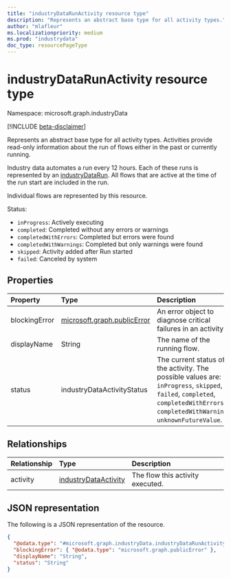 ```yaml
---
title: "industryDataRunActivity resource type"
description: "Represents an abstract base type for all activity types."
author: "mlafleur"
ms.localizationpriority: medium
ms.prod: "industrydata"
doc_type: resourcePageType
---
```


# industryDataRunActivity resource type

Namespace: microsoft.graph.industryData

[!INCLUDE [beta-disclaimer](../../includes/beta-disclaimer.md)]

Represents an abstract base type for all activity types. Activities provide read-only information about the run of flows either in the past or currently running.

Industry data automates a run every 12 hours. Each of these runs is represented by an [industryDataRun](industrydata-industrydatarun.md). All flows that are active at the time of the run start are included in the run.

Individual flows are represented by this resource.

Status:

- `inProgress`: Actively executing
- `completed`: Completed without any errors or warnings
- `completedWithErrors`: Completed but errors were found
- `completedWithWarnings`: Completed but only warnings were found
- `skipped`: Activity added after Run started
- `failed`: Canceled by system

## Properties

| Property      | Type                                          | Description                                                                                                                                                                        |
| :------------ | :-------------------------------------------- | :--------------------------------------------------------------------------------------------------------------------------------------------------------------------------------- |
| blockingError | [microsoft.graph.publicError](publicerror.md) | An error object to diagnose critical failures in an activity.                                                                                                                      |
| displayName   | String                                        | The name of the running flow.                                                                                                                                                      |
| status        | industryDataActivityStatus                    | The current status of the activity. The possible values are: `inProgress`, `skipped`, `failed`, `completed`, `completedWithErrors`, `completedWithWarnings`, `unknownFutureValue`. |

## Relationships

| Relationship | Type                                                         | Description                      |
| :----------- | :----------------------------------------------------------- | :------------------------------- |
| activity     | [industryDataActivity](industrydata-industrydataactivity.md) | The flow this activity executed. |

## JSON representation

The following is a JSON representation of the resource.

<!-- {
  "blockType": "resource",
  "keyProperty": "id",
  "@odata.type": "microsoft.graph.industryData.industryDataRunActivity",
  "openType": false
}
-->

```json
{
  "@odata.type": "#microsoft.graph.industryData.industryDataRunActivity",
  "blockingError": { "@odata.type": "microsoft.graph.publicError" },
  "displayName": "String",
  "status": "String"
}
```
